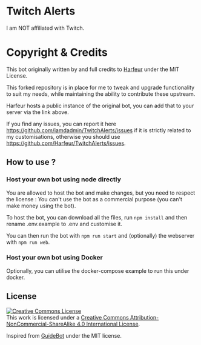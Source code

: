 # Twitch Alerts

I am NOT affiliated with Twitch.

# Copyright & Credits

This bot originally written by and full credits to [Harfeur](https://github.com/Harfeur/TwitchAlerts) under the MIT License.

This forked repository is in place for me to tweak and upgrade functionality to suit my needs, while maintaining the ability to contribute these upstream.

Harfeur hosts a public instance of the original bot, you can add that to your server via the link above.

If you find any issues, you can report it here https://github.com/iamdadmin/TwitchAlerts/issues if it is strictly related to my customisations, otherwise you should use https://github.com/Harfeur/TwitchAlerts/issues.

## How to use  ?

### Host your own bot using node directly

You are allowed to host the bot and make changes, but you need to respect the license : You can't use the bot as a commercial purpose (you can't make money using the bot).

To host the bot, you can download all the files, run `npm install` and then rename .env.example to .env and customise it.

You can then run the bot with `npm run start` and (optionally) the webserver with `npm run web`.

### Host your own bot using Docker

Optionally, you can utilise the docker-compose example to run this under docker.

## License

<a rel="license" href="http://creativecommons.org/licenses/by-nc-sa/4.0/"><img alt="Creative Commons License" style="border-width:0" src="https://i.creativecommons.org/l/by-nc-sa/4.0/88x31.png" /></a><br />This work is licensed under a <a rel="license" href="http://creativecommons.org/licenses/by-nc-sa/4.0/">Creative Commons Attribution-NonCommercial-ShareAlike 4.0 International License</a>.

Inspired from [GuideBot](https://github.com/AnIdiotsGuide/guidebot) under the MIT license.